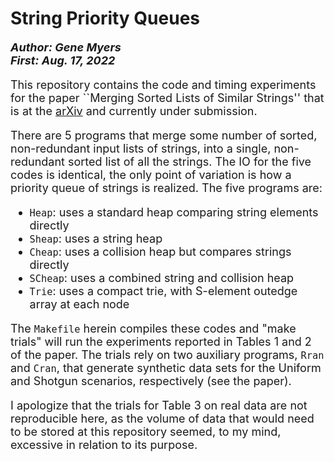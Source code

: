 # String Priority Queues
  
<font size ="4">**_Author:  Gene Myers_**<br>
**_First:   Aug. 17, 2022_**<br>

This repository contains the code and timing experiments for the paper ``Merging Sorted Lists of Similar Strings'' that is at the [arXiv](https://arxiv.org/abs/2208.09351) and currently under submission.

There are 5 programs that merge some number of sorted, non-redundant input lists of strings, into a single, non-redundant sorted list of all the strings.  The IO for the
five codes is identical, the only point of variation is how a priority queue of strings
is realized.  The five programs are:

* ```Heap```: uses a standard heap comparing string elements directly
* ```Sheap```: uses a string heap
* ```Cheap```: uses a collision heap but compares strings directly
* ```SCheap```: uses a combined string and collision heap
* ```Trie```: uses a compact trie, with S-element outedge array at each node

The ```Makefile``` herein compiles these codes and "make trials" will run the experiments reported in Tables 1 and 2 of the paper.  The trials rely on two auxiliary programs, ```Rran``` and ```Cran```, that generate synthetic data sets for the Uniform and Shotgun scenarios, respectively (see the paper).

I apologize that the trials for Table 3 on real data are not reproducible here, as the volume of data that would need to be stored at this repository seemed, to my mind, excessive in relation to its purpose.
